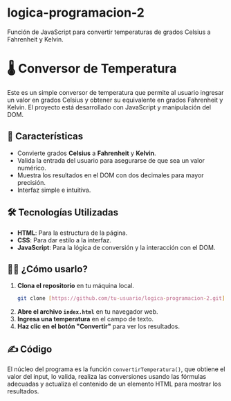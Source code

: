 # logica-programacion-2
Función de JavaScript para convertir temperaturas de grados Celsius a Fahrenheit y Kelvin.
# 🌡️ Conversor de Temperatura

Este es un simple conversor de temperatura que permite al usuario ingresar un valor en grados Celsius y obtener su equivalente en grados Fahrenheit y Kelvin. El proyecto está desarrollado con JavaScript y manipulación del DOM.

## 🚀 Características

* Convierte grados **Celsius** a **Fahrenheit** y **Kelvin**.
* Valida la entrada del usuario para asegurarse de que sea un valor numérico.
* Muestra los resultados en el DOM con dos decimales para mayor precisión.
* Interfaz simple e intuitiva.

## 🛠️ Tecnologías Utilizadas

* **HTML**: Para la estructura de la página.
* **CSS**: Para dar estilo a la interfaz.
* **JavaScript**: Para la lógica de conversión y la interacción con el DOM.

## 👨‍💻 ¿Cómo usarlo?

1.  **Clona el repositorio** en tu máquina local.
    ```bash
    git clone [https://github.com/tu-usuario/logica-programacion-2.git](https://github.com/tu-usuario/logica-programacion-2.git)
    ```
2.  **Abre el archivo `index.html`** en tu navegador web.
3.  **Ingresa una temperatura** en el campo de texto.
4.  **Haz clic en el botón "Convertir"** para ver los resultados.

## ✍️ Código

El núcleo del programa es la función `convertirTemperatura()`, que obtiene el valor del input, lo valida, realiza las conversiones usando las fórmulas adecuadas y actualiza el contenido de un elemento HTML para mostrar los resultados.
